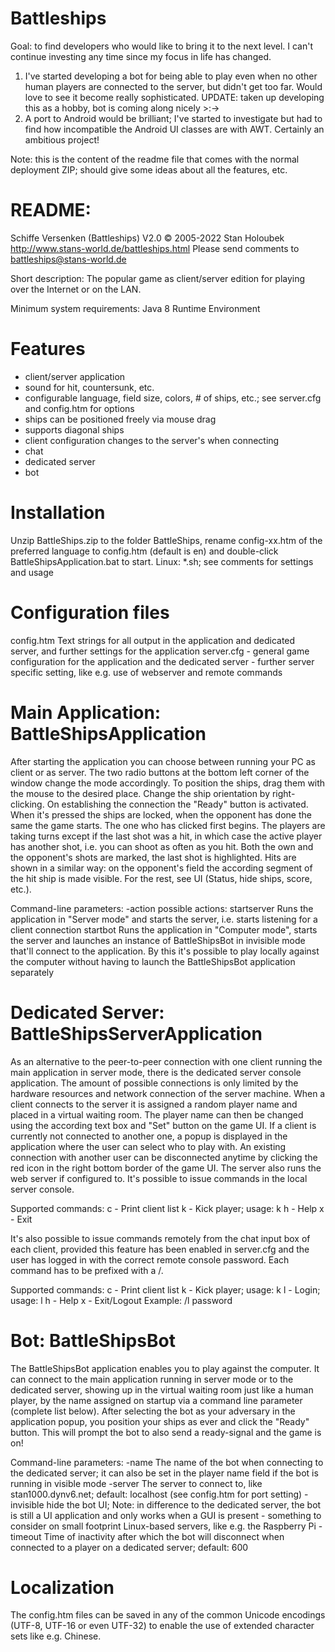 Battleships
===========

Goal: to find developers who would like to bring it to the next level. I can't continue investing any time since my focus in life has changed.

1. I've started developing a bot for being able to play even when no other human players are connected to the server, but didn't get too far. Would love to see it become really sophisticated. UPDATE: taken up developing this as a hobby, bot is coming along nicely >:->
2. A port to Android would be brilliant; I've started to investigate but had to find how incompatible the Android UI classes are with AWT. Certainly an ambitious project!

Note: this is the content of the readme file that comes with the normal deployment ZIP; should give some ideas about all the features, etc.

README:
===========

Schiffe Versenken (Battleships) V2.0
© 2005-2022 Stan Holoubek
http://www.stans-world.de/battleships.html
Please send comments to battleships@stans-world.de

Short description:
The popular game as client/server edition for playing over the Internet or on the LAN.

Minimum system requirements:
Java 8 Runtime Environment

Features
====================
- client/server application
- sound for hit, countersunk, etc. 
- configurable language, field size, colors, # of ships, etc.; see server.cfg and config.htm for options
- ships can be positioned freely via mouse drag 
- supports diagonal ships 
- client configuration changes to the server's when connecting 
- chat 
- dedicated server
- bot

Installation
====================
Unzip BattleShips.zip to the folder BattleShips, rename config-xx.htm of the preferred language to config.htm (default is en) and double-click BattleShipsApplication.bat to start.
Linux: *.sh; see comments for settings and usage

Configuration files
====================
config.htm		Text strings for all output in the application and dedicated server, and further settings for the application
server.cfg		- general game configuration for the application and the dedicated server
				- further server specific setting, like e.g. use of webserver and remote commands

Main Application: BattleShipsApplication
========================================
After starting the application you can choose between running your PC as client or as server. The two radio buttons at the bottom left corner of the window change the mode accordingly. To position the ships, drag them with the mouse to the desired place. Change the ship orientation by right-clicking. On establishing the connection the "Ready" button is activated. When it's pressed the ships are locked, when the opponent has done the same the game starts. The one who has clicked first begins. The players are taking turns except if the last shot was a hit, in which case the active player has another shot, i.e. you can shoot as often as you hit. Both the own and the opponent's shots are marked, the last shot is highlighted. Hits are shown in a similar way: on the opponent's field the according segment of the hit ship is made visible. For the rest, see UI (Status, hide ships, score, etc.).

Command-line parameters:
-action <name>
	possible actions:
	startserver
		Runs the application in "Server mode" and starts the server, i.e. starts listening for a client connection
	startbot
		Runs the application in "Computer mode", starts the server and launches an instance of BattleShipsBot in invisible mode that'll connect to the application. By this it's possible to play locally against the computer without having to launch the BattleShipsBot application separately

Dedicated Server: BattleShipsServerApplication
===============================================
As an alternative to the peer-to-peer connection with one client running the main application in server mode, there is the dedicated server console application. The amount of possible connections is only limited by the hardware resources and network connection of the server machine.
When a client connects to the server it is assigned a random player name and placed in a virtual waiting room. The player name can then be changed using the according text box and "Set" button on the game UI. If a client is currently not connected to another one, a popup is displayed in the application where the user can select who to play with. An existing connection with another user can be disconnected anytime by clicking the red icon in the right bottom border of the game UI.
The server also runs the web server if configured to. It's possible to issue commands in the local server console.

Supported commands:
c - Print client list
k - Kick player; usage: k <player name>
h - Help
x - Exit

It's also possible to issue commands remotely from the chat input box of each client, provided this feature has been enabled in server.cfg and the user has logged in with the correct remote console password. Each command has to be prefixed with a /.
 
Supported commands:
c - Print client list
k - Kick player; usage: k <player name>
l - Login; usage: l <Rcon Password>
h - Help
x - Exit/Logout
Example: /l password

Bot: BattleShipsBot
====================
The BattleShipsBot application enables you to play against the computer. It can connect to the main application running in server mode or to the dedicated server, showing up in the virtual waiting room just like a human player, by the name assigned on startup via a command line parameter (complete list below). After selecting the bot as your adversary in the application popup, you position your ships as ever and click the "Ready" button. This will prompt the bot to also send a ready-signal and the game is on!

Command-line parameters:
-name <botname>
	The name of the bot when connecting to the dedicated server; it can also be set in the player name field if the bot is running in visible mode
-server <hostname>
	The server to connect to, like stan1000.dynv6.net; default: localhost (see config.htm for port setting)
-invisible
	hide the bot UI; Note: in difference to the dedicated server, the bot is still a UI application and only works when a GUI is present - something to consider on small footprint Linux-based servers, like e.g. the Raspberry Pi
-timeout <seconds>
	Time of inactivity after which the bot will disconnect when connected to a player on a dedicated server; default: 600

Localization
====================
The config.htm files can be saved in any of the common Unicode encodings (UTF-8, UTF-16 or even UTF-32) to enable the use of extended character sets like e.g. Chinese.
